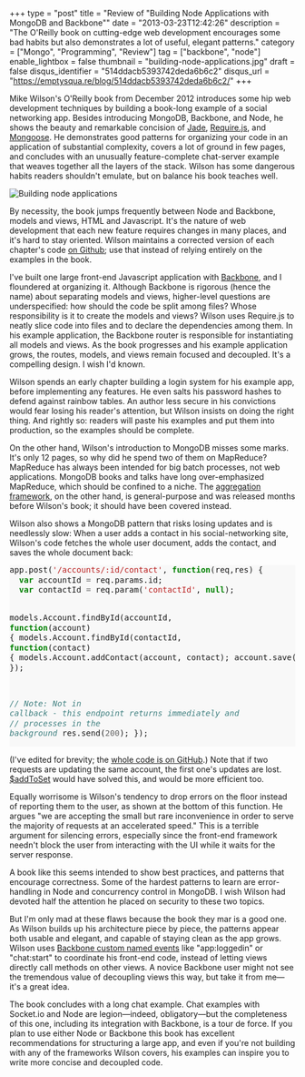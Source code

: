 +++
type = "post"
title = "Review of \"Building Node Applications with MongoDB and Backbone\""
date = "2013-03-23T12:42:26"
description = "The O'Reilly book on cutting-edge web development encourages some bad habits but also demonstrates a lot of useful, elegant patterns."
category = ["Mongo", "Programming", "Review"]
tag = ["backbone", "node"]
enable_lightbox = false
thumbnail = "building-node-applications.jpg"
draft = false
disqus_identifier = "514ddacb5393742deda6b6c2"
disqus_url = "https://emptysqua.re/blog/514ddacb5393742deda6b6c2/"
+++

<p>Mike Wilson's O'Reilly book from December 2012 introduces some hip web development techniques by building a book-long example of a social networking app. Besides introducing MongoDB, Backbone, and Node, he shows the beauty and remarkable concision of <a href="http://jade-lang.com/">Jade</a>, <a href="http://requirejs.org/">Require.js</a>, and <a href="http://mongoosejs.com/">Mongoose</a>. He demonstrates good patterns for organizing your code in an application of substantial complexity, covers a lot of ground in few pages, and concludes with an unusually feature-complete chat-server example that weaves together all the layers of the stack. Wilson has some dangerous habits readers shouldn't emulate, but on balance his book teaches well.</p>
<p><img style="display:block; margin-left:auto; margin-right:auto;" src="building-node-applications.jpg" alt="Building node applications" title="building-node-applications.jpg" border="0"   /></p>
<p>By necessity, the book jumps frequently between Node and Backbone, models and views, HTML and Javascript. It's the nature of web development that each new feature requires changes in many places, and it's hard to stay oriented. Wilson maintains a corrected version of each chapter's code <a href="https://github.com/Swiftam/book-node-mongodb-backbone">on Github</a>; use that instead of relying entirely on the examples in the book.</p>
<p>I've built one large front-end Javascript application with <a href="http://backbonejs.org/">Backbone</a>, and I floundered at organizing it. Although Backbone is rigorous (hence the name) about separating models and views, higher-level questions are underspecified: how should the code be split among files? Whose responsibility is it to create the models and views? Wilson uses Require.js to neatly slice code into files and to declare the dependencies among them. In his example application, the Backbone router is responsible for instantiating all models and views. As the book progresses and his example application grows, the routes, models, and views remain focused and decoupled. It's a compelling design. I wish I'd known.</p>
<p>Wilson spends an early chapter building a login system for his example app, before implementing any features. He even salts his password hashes to defend against rainbow tables. An author less secure in his convictions would fear losing his reader's attention, but Wilson insists on doing the right thing. And rightly so: readers will paste his examples and put them into production, so the examples should be complete.</p>
<p>On the other hand, Wilson's introduction to MongoDB misses some marks. It's only 12 pages, so why did he spend two of them on MapReduce? MapReduce has always been intended for big batch processes, not web applications. MongoDB books and talks have long over-emphasized MapReduce, which should be confined to a niche. The <a href="http://docs.mongodb.org/manual/applications/aggregation/">aggregation framework</a>, on the other hand, is general-purpose and was released months before Wilson's book; it should have been covered instead.</p>
<p>Wilson also shows a MongoDB pattern that risks losing updates and is needlessly slow: When a user adds a contact in his social-networking site, Wilson's code fetches the whole user document, adds the contact, and saves the whole document back:</p>
<div class="codehilite" style="background: #f8f8f8"><pre style="line-height: 125%">app.post(<span style="color: #BA2121">&#39;/accounts/:id/contact&#39;</span>, <span style="color: #008000; font-weight: bold">function</span>(req,res) {
  <span style="color: #008000; font-weight: bold">var</span> accountId <span style="color: #666666">=</span> req.params.id;
  <span style="color: #008000; font-weight: bold">var</span> contactId <span style="color: #666666">=</span> req.param(<span style="color: #BA2121">&#39;contactId&#39;</span>, <span style="color: #008000; font-weight: bold">null</span>);

  models.Account.findById(accountId, <span style="color: #008000; font-weight: bold">function</span>(account) {
    models.Account.findById(contactId, <span style="color: #008000; font-weight: bold">function</span>(contact) {
      models.Account.addContact(account, contact);
      account.save();
    });
  });

  <span style="color: #408080; font-style: italic">// Note: Not in callback - this endpoint returns immediately and</span>
  <span style="color: #408080; font-style: italic">// processes in the background</span>
  res.send(<span style="color: #666666">200</span>);
});
</pre></div>


<p>(I've edited for brevity; the <a href="https://github.com/Swiftam/book-node-mongodb-backbone/blob/master/ch08/app.js#L161">whole code is on GitHub</a>.) Note that if two requests are updating the same account, the first one's updates are lost. <a href="http://docs.mongodb.org/manual/reference/operator/addToSet/">$addToSet</a> would have solved this, and would be more efficient too.</p>
<p>Equally worrisome is Wilson's tendency to drop errors on the floor instead of reporting them to the user, as shown at the bottom of this function. He argues "we are accepting the small but rare inconvenience in order to serve the majority of requests at an accelerated speed." This is a terrible argument for silencing errors, especially since the front-end framework needn't block the user from interacting with the UI while it waits for the server response.</p>
<p>A book like this seems intended to show best practices, and patterns that encourage correctness. Some of the hardest patterns to learn are error-handling in Node and concurrency control in MongoDB. I wish Wilson had devoted half the attention he placed on security to these two topics.</p>
<p>But I'm only mad at these flaws because the book they mar is a good one. As Wilson builds up his architecture piece by piece, the patterns appear both usable and elegant, and capable of staying clean as the app grows. Wilson uses <a href="http://backbonejs.org/#Events">Backbone custom named events</a> like "app:loggedin" or "chat:start" to coordinate his front-end code, instead of letting views directly call methods on other views. A novice Backbone user might not see the tremendous value of decoupling views this way, but take it from me&mdash;it's a great idea.</p>
<p>The book concludes with a long chat example. Chat examples with Socket.io and Node are legion&mdash;indeed, obligatory&mdash;but the completeness of this one, including its integration with Backbone, is a tour de force. If you plan to use either Node or Backbone this book has excellent recommendations for structuring a large app, and even if you're not building with any of the frameworks Wilson covers, his examples can inspire you to write more concise and decoupled code.</p>
